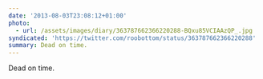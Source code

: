 ```yaml
---
date: '2013-08-03T23:08:12+01:00'
photo:
  - url: /assets/images/diary/363787662366220288-BQxu85VCIAAzQP_.jpg
syndicated: 'https://twitter.com/roobottom/status/363787662366220288'
summary: Dead on time.
---
```

Dead on time. 
